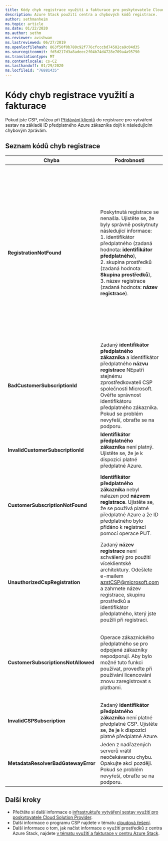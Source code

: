 ```yaml
---
title: Kódy chyb registrace využití a fakturace pro poskytovatele Cloud Solution Providers pro Azure Stack hub
description: Azure Stack použití centra a chybových kódů registrace.
author: sethmanheim
ms.topic: article
ms.date: 01/22/2020
ms.author: sethm
ms.reviewer: avishwan
ms.lastreviewed: 06/27/2019
ms.openlocfilehash: 863f50f0b780c92f776cfcccbd74502ca9c04d35
ms.sourcegitcommit: fd5d217d3a8adeec2f04b74d4728e709a4a95790
ms.translationtype: MT
ms.contentlocale: cs-CZ
ms.lasthandoff: 01/29/2020
ms.locfileid: "76881435"
---
```

# <a name="usage-and-billing-registration-error-codes"></a>Kódy chyb registrace využití a fakturace

Pokud jste CSP, můžou při [Přidávání klientů](azure-stack-csp-ref-operations.md#add-tenant-to-registration) do registrace pro vytváření sestav na základě ID předplatného Azure zákazníka dojít k následujícím chybovým zprávám.

## <a name="list-of-registration-error-codes"></a>Seznam kódů chyb registrace

| Chyba                           | Podrobnosti                                                                                                                                                                                                                                                                                                                           | Komentáře                                                                                                                                                                                                                                                                                                                                                                                                                                                                                                                                                                                                            |
|---------------------------------|-----------------------------------------------------------------------------------------------------------------------------------------------------------------------------------------------------------------------------------------------------------------------------------------------------------------------------------|---------------------------------------------------------------------------------------------------------------------------------------------------------------------------------------------------------------------------------------------------------------------------------------------------------------------------------------------------------------------------------------------------------------------------------------------------------------------------------------------------------------------------------------------------------------------------------------------------------------------|
| **RegistrationNotFound**            | Poskytnutá registrace se nenašla. Ujistěte se, že byly správně poskytnuty následující informace:<br>1. identifikátor předplatného (zadaná hodnota: **identifikátor předplatného**),<br>2. skupina prostředků (zadaná hodnota: **Skupina prostředků**),<br>3. název registrace (zadaná hodnota: **název registrace**).                             | K této chybě obvykle dochází v případě, že nejsou správné informace ukazující na počáteční registraci. Pokud potřebujete ověřit skupinu prostředků a název registrace, najdete je v Azure Portal uvedením všech prostředků. Pokud najdete více než jeden registrační prostředek, podívejte se na **CloudDeploymentID** ve vlastnostech a vyberte registraci, jejíž **CloudDeploymentID** odpovídá vašemu cloudu. K vyhledání **CloudDeploymentID**můžete použít tento příkaz PowerShellu v centru Azure Stack:<br>`$azureStackStampInfo = Invoke-Command -Session $session -ScriptBlock { Get-AzureStackStampInformation }` |
| **BadCustomerSubscriptionId**       | Zadaný **identifikátor předplatného zákazníka** a identifikátor předplatného **názvu registrace** NEpatří stejnému zprostředkovateli CSP společnosti Microsoft. Ověřte správnost identifikátoru předplatného zákazníka. Pokud se problém nevyřeší, obraťte se na podporu. | K této chybě dochází v případě, že předplatné zákazníka je předplatným CSP, ale je jiné než partner CSP, který se liší od toho, k němuž se předplatné používané při prvotní registraci objevují. Tato kontrola se zabrání situaci, která by způsobila, že se bude účtovat partner CSP, který není zodpovědný za použití centra Azure Stack.                                                                                                                                                                                                                                                                          |
| **InvalidCustomerSubscriptionId**   | **Identifikátor předplatného zákazníka** není platný. Ujistěte se, že je k dispozici platné předplatné Azure.                                                                                                                                                                         |                                                                                                                                                                                                                                                                                                                                                                                                                                                                                                                                                                                                                     |
| **CustomerSubscriptionNotFound**    | **Identifikátor předplatného zákazníka** nebyl nalezen pod **názvem registrace**. Ujistěte se, že se používá platné předplatné Azure a že ID předplatného bylo přidáno k registraci pomocí operace PUT.                                                   | K této chybě dochází, když se pokusíte Verity, že se tenant přidal do předplatného, a že se nezjistí předplatné zákazníka, které se má přidružit k registraci. Zákazník není přidaný k registraci nebo ID předplatného bylo nesprávně napsáno.                                                                                                                                                                                                                                                                                                                                |
| **UnauthorizedCspRegistration**     | Zadaný **název registrace** není schválený pro použití víceklientské architektury. Odešlete e-mailem azstCSP@microsoft.com a zahrnete název registrace, skupinu prostředků a identifikátor předplatného, který jste použili při registraci.                                                                                    | Aby bylo možné začít přidávat klienty do této služby, musí být registrace schválena pro více tenantů od Microsoftu.                                                                                                                                                                                                                                                                                                                                                                                             |
| **CustomerSubscriptionsNotAllowed** | Operace zákaznického předplatného se pro odpojené zákazníky nepodporují. Aby bylo možné tuto funkci používat, proveďte při používání licencování znovu zaregistrovat s platbami.                                                                                                                                                                    | Registrace, ke které se pokoušíte přidat klienty, je registrace kapacity; To znamená, že po vytvoření registrace se použil parametr `BillingModel Capacity`. Jenom registrace s průběžnými platbami můžou přidávat klienty. Je nutné znovu zaregistrovat pomocí parametru `BillingModel PayAsYouUse`.                                                                                                                                                                                                                                                                                          |
| **InvalidCSPSubscription**          | Zadaný **identifikátor předplatného zákazníka** není platné předplatné CSP. Ujistěte se, že je k dispozici platné předplatné Azure.                                                                                                                                                        | Nejpravděpodobnější příčinou je to, že předplatné zákazníka není zadávané.                                                                                                                                                                                                                                                                                                                                                                                                                                                                                                                                        |
| **MetadataResolverBadGatewayError** | Jeden z nadřazených serverů vrátil neočekávanou chybu. Opakujte akci později. Pokud se problém nevyřeší, obraťte se na podporu.                                                                                                                                                                                                |                                                                                                                                                                                                                                                                                                                                                                                                                                                                                                                                                                                                                     |

## <a name="next-steps"></a>Další kroky

- Přečtěte si další informace o [infrastruktuře vytváření sestav využití pro poskytovatele Cloud Solution Provider](azure-stack-csp-ref-infrastructure.md).
- Další informace o programu CSP najdete v tématu [cloudová řešení](https://partner.microsoft.com/solutions/microsoft-cloud-solutions).
- Další informace o tom, jak načíst informace o využití prostředků z centra Azure Stack, najdete [v tématu využití a fakturace v centru Azure Stack](azure-stack-billing-and-chargeback.md).
